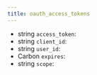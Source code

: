 ```yaml
---
title: oauth_access_tokens  
---
```


- <span class="type">string</span>  <span class="v-identifier">`access_token`</span>:
- <span class="type">string</span>  <span class="v-identifier">`client_id`</span>:
- <span class="type">string</span>  <span class="v-identifier">`user_id`</span>:
- <span class="type">Carbon</span>  <span class="v-identifier">`expires`</span>:
- <span class="type">string</span>  <span class="v-identifier">`scope`</span>:
